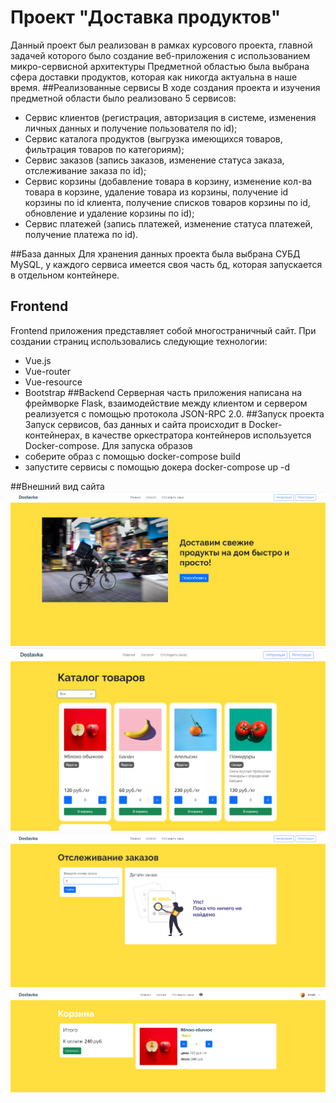 # Проект "Доставка продуктов"
Данный проект был реализован в рамках курсового проекта, главной задачей которого было создание веб-приложения с использованием микро-сервисной архитектуры
Предметной областью была выбрана сфера доставки продуктов, которая как никогда актуальна в наше время. 
##Реализованные сервисы
В ходе создания проекта и изучения предметной области было реализовано 5 сервисов:
- Сервис клиентов (регистрация, авторизация в системе, изменения личных данных и получение пользователя по id);
- Сервис каталога продуктов (выгрузка имеющихся товаров, фильтрация товаров по категориям);
- Сервис заказов (запись заказов, изменение статуса заказа, отслеживание заказа по id);
- Сервис корзины (добавление товара в корзину, изменение кол-ва товара в корзине, удаление товара из корзины, получение id корзины по id клиента, получение списков товаров корзины по id, обновление и удаление корзины по id);
- Сервис платежей (запись платежей, изменение статуса платежей, получение платежа по id).

##База данных
Для хранения данных проекта была выбрана СУБД MySQL, у каждого сервиса имеется своя часть бд, которая запускается в отдельном контейнере.
## Frontend
Frontend приложения представляет собой многостраничный сайт. При создании страниц использовались следующие технологии:
- Vue.js
- Vue-router
- Vue-resource 
- Bootstrap
##Backend
Серверная часть приложения написана на фреймворке Flask, взаимодействие между клиентом и сервером реализуется с
помощью протокола JSON-RPC 2.0.
##Запуск проекта
Запуск сервисов, баз данных и сайта происходит  в Docker-контейнерах, в качестве оркестратора контейнеров
используется Docker-compose. Для запуска образов
- соберите образ с помощью docker-compose build
- запустите сервисы с помощью докера docker-compose up -d

##Внешний вид сайта
![alt text](screenshots/Main.png)
![alt text](screenshots/Catalog.png)
![alt text](screenshots/Search.png)
![alt text](screenshots/Basket.png)
